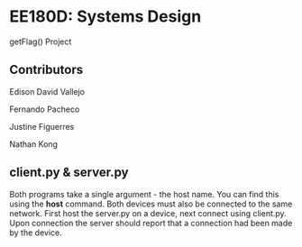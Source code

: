 # EE180D: Systems Design
getFlag() Project

## Contributors
Edison David Vallejo

Fernando Pacheco

Justine Figuerres

Nathan Kong

## client.py & server.py
Both programs take a single argument - the host name.
You can find this using the **host** command. Both devices must also be
connected to the same network.
First host the server.py on a device, next connect using client.py.  Upon
connection the server should report that a connection had been made by the
device.

